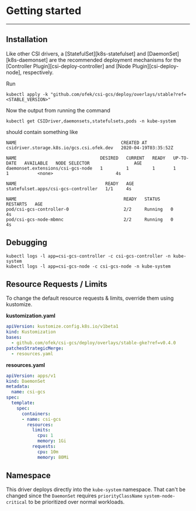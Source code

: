 # Getting started

-----

## Installation

Like other CSI drivers, a [StatefulSet][k8s-statefulset] and [DaemonSet][k8s-daemonset] are the recommended
deployment mechanisms for the [Controller Plugin][csi-deploy-controller] and [Node Plugin][csi-deploy-node],
respectively.

Run

```console
kubectl apply -k "github.com/ofek/csi-gcs/deploy/overlays/stable?ref=<STABLE_VERSION>"
```

Now the output from running the command

```console
kubectl get CSIDriver,daemonsets,statefulsets,pods -n kube-system
```

should contain something like

```
NAME                                        CREATED AT
csidriver.storage.k8s.io/gcs.csi.ofek.dev   2020-04-19T03:35:52Z

NAME                                DESIRED   CURRENT   READY   UP-TO-DATE   AVAILABLE   NODE SELECTOR                 AGE
daemonset.extensions/csi-gcs-node   1         1         1       1            1           <none>                        4s

NAME                                  READY   AGE
statefulset.apps/csi-gcs-controller   1/1     4s

NAME                                         READY   STATUS    RESTARTS   AGE
pod/csi-gcs-controller-0                     2/2     Running   0          4s
pod/csi-gcs-node-mbmnc                       2/2     Running   0          4s
```

## Debugging

```console
kubectl logs -l app=csi-gcs-controller -c csi-gcs-controller -n kube-system
kubectl logs -l app=csi-gcs-node -c csi-gcs-node -n kube-system
```

## Resource Requests / Limits

To change the default resource requests & limits, override them using kustomize.

**kustomization.yaml**

```yaml
apiVersion: kustomize.config.k8s.io/v1beta1
kind: Kustomization
bases:
  - github.com/ofek/csi-gcs/deploy/overlays/stable-gke?ref=v0.4.0
patchesStrategicMerge:
  - resources.yaml
```

**resources.yaml**

```yaml
apiVersion: apps/v1
kind: DaemonSet
metadata:
  name: csi-gcs
spec:
  template:
    spec:
      containers:
      - name: csi-gcs
        resources:
          limits:
            cpu: 1
            memory: 1Gi
          requests:
            cpu: 10m
            memory: 80Mi
```

## Namespace

This driver deploys directly into the `kube-system` namespace. That can't be changed
since the `DaemonSet` requires `priorityClassName` `system-node-critical` to be
prioritized over normal workloads.